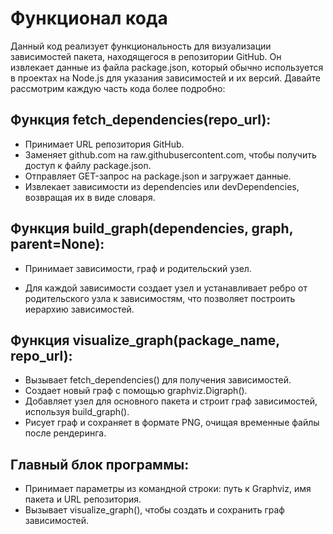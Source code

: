 # Функционал кода
Данный код реализует функциональность для визуализации зависимостей пакета, находящегося в репозитории GitHub. Он извлекает данные из файла package.json, который обычно используется в проектах на Node.js для указания зависимостей и их версий. Давайте рассмотрим каждую часть кода более подробно:



## Функция fetch_dependencies(repo_url):

- Принимает URL репозитория GitHub.
- Заменяет github.com на raw.githubusercontent.com, чтобы получить доступ к файлу package.json.
- Отправляет GET-запрос на package.json и загружает данные.
- Извлекает зависимости из dependencies или devDependencies, возвращая их в виде словаря.

## Функция build_graph(dependencies, graph, parent=None):

- Принимает зависимости, граф и родительский узел.

- Для каждой зависимости создает узел и устанавливает ребро от родительского узла к зависимостям, что позволяет построить иерархию зависимостей.

## Функция visualize_graph(package_name, repo_url):

- Вызывает fetch_dependencies() для получения зависимостей.
- Создает новый граф с помощью graphviz.Digraph().
- Добавляет узел для основного пакета и строит граф зависимостей, используя build_graph().
- Рисует граф и сохраняет в формате PNG, очищая временные файлы после рендеринга.

## Главный блок программы:

- Принимает параметры из командной строки: путь к Graphviz, имя пакета и URL репозитория.
- Вызывает visualize_graph(), чтобы создать и сохранить граф зависимостей.